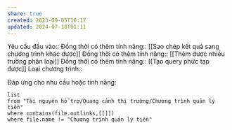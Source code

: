 ```yaml
---
share: true
created: 2023-09-05T16:17
updated: 2024-07-18T01:11
---
```

Yêu cầu đầu vào:: 
Đồng thời có thêm tính năng:: [[Sao chép kết quả sang chương trình khác được]]
Đồng thời có thêm tính năng:: [[Thêm được nhiều trường phân loại]]
Đồng thời có thêm tính năng:: [[Tạo query phức tạp được]]
Loại chương trình:: 

Đáp ứng cho nhu cầu hoặc tính năng:
```dataview
list
from "Tài nguyên hỗ trợ/Quang cảnh thị trường/Chương trình quản lý tiền" 
where contains(file.outlinks,[[]])
where file.name != "Chương trình quản lý tiền" 
```